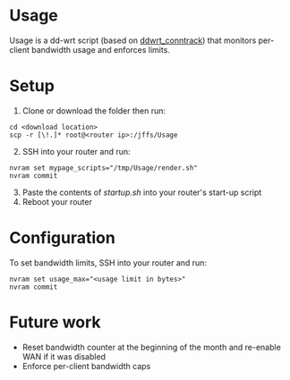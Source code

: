 Usage
====

Usage is a dd-wrt script (based on [ddwrt_conntrack](https://github.com/impressiver/ddwrt_conntrack)) that monitors per-client bandwidth usage and enforces limits.

# Setup
1. Clone or download the folder then run:
```
cd <download location>
scp -r [\!.]* root@<router ip>:/jffs/Usage
```
2. SSH into your router and run:
```
nvram set mypage_scripts="/tmp/Usage/render.sh"
nvram commit
```
3. Paste the contents of *startup.sh* into your router's start-up script
4. Reboot your router

# Configuration
To set bandwidth limits, SSH into your router and run:
```
nvram set usage_max="<usage limit in bytes>"
nvram commit
```

# Future work
- Reset bandwidth counter at the beginning of the month and re-enable WAN if it was disabled
- Enforce per-client bandwidth caps